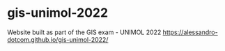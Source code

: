 # gis-unimol-2022
Website built as part of the GIS exam - UNIMOL 2022
https://alessandro-dotcom.github.io/gis-unimol-2022/
